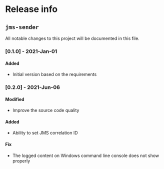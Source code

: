 # Release info
## `jms-sender`

All notable changes to this project will be documented in this file.

### [0.1.0] - 2021-Jan-01
#### Added
- Initial version based on the requirements

### [0.2.0] - 2021-Jun-06
#### Modified
- Improve the source code quality
#### Added
- Ability to set JMS correlation ID
#### Fix
- The logged content on Windows command line console does not show properly
